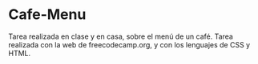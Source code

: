 # Cafe-Menu
Tarea realizada en clase y en casa, sobre el menú de un café.
Tarea realizada con la web de freecodecamp.org, y con los lenguajes de CSS y HTML.
